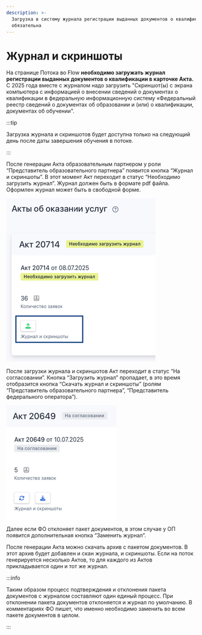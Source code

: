```yaml
---
description: >-
  Загрузка в систему журнала регистрации выданных документов о квалификации
  обязательна
---
```


# Журнал и скриншоты

На странице Потока во Flow **необходимо загружать журнал регистрации выданных документов о квалификации в карточке Акта.** С 2025 года вместе с журналом надо загрузить "Скриншот(ы) с экрана компьютера с информацией о внесении сведений о документах о квалификации в федеральную информационную систему «Федеральный реестр сведений о документах об образовании и (или) о квалификации, документах об обучении".

:::tip

Загрузка журнала и скриншотов будет доступна только на следующий день после даты завершения обучения в потоке.

:::

После генерации Акта образовательным партнером у роли “Представитель образовательного партнера” появится кнопка “Журнал и скриншоты”. В этот момент Акт переходит в статус “Необходимо загрузить журнал”. Журнал должен быть в формате pdf файла. Оформлен журнал может быть в свободной форме.

![](<../.gitbook/assets/image (225).png>)

После загрузки журнала и скриншотов Акт переходит в статус “На согласовании”. Кнопка “Загрузить журнал” пропадает, в это время отобразится кнопка “Скачать журнал и скриншоты” (ролям “Представитель образовательного партнера”, “Представитель федерального оператора”).

![](<../.gitbook/assets/image (226).png>)

Далее если ФО отклоняет пакет документов, в этом случае у ОП появится дополнительная кнопка “Заменить журнал”.

После генерации Акта можно скачать архив с пакетом документов. В этот архив будет добавлен и скан журнала, и скриншоты. Если на поток генерируется несколько Актов, то для каждого из Актов прикладывается один и тот же журнал.

:::info

Таким образом процесс подтверждения и отклонения пакета документов с журналом составляют один единый процесс. При отклонении пакета документов отклоняется и журнал по умолчанию. В комментариях ФО пишет, что именно необходимо заменить во всем пакете документов в целом.

:::

